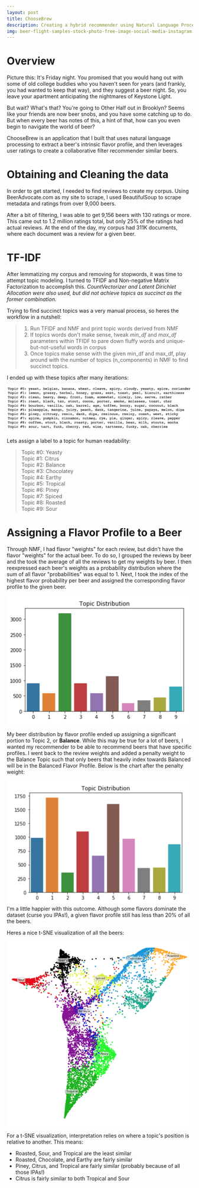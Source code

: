 ```yaml
---
layout: post
title: ChooseBrew
description: Creating a hybrid recommender using Natural Language Processing and user reviews
img: beer-flight-samples-stock-photo-free-image-social-media-instagram.jpg
---
```


# Overview
Picture this: It's Friday night. You promised that you would hang out with some of old college buddies who you haven't seen for years (and frankly, you had wanted to keep that way), and they suggest a beer night. So, you leave your apartment anticipating the nightmares of Keystone Light.  

But wait? What's that? You're going to Other Half out in Brooklyn? Seems like your friends are now beer snobs, and you have some catching up to do. But when every beer has notes of this, a hint of that, how can you even begin to navigate the world of beer?

ChooseBrew is an application that I built that uses natural language processing to extract a beer's intrinsic flavor profile, and then leverages user ratings to create a collaborative filter recommender similar beers.

# Obtaining and Cleaning the data

In order to get started, I needed to find reviews to create my corpus. Using BeerAdvocate.com as my site to scrape, I used BeautifulSoup to scrape metadata and ratings from over 9,000 beers.  

After a bit of filtering, I was able to get 9,156 beers with 130 ratings or more. This came out to 1.2 million ratings total, but only 25% of the ratings had actual reviews. At the end of the day, my corpus had 311K documents, where each document was a review for a given beer.

# TF-IDF
After lemmatizing my corpus and removing for stopwords, it was time to attempt topic modeling. I turned to TFIDF and Non-negative Matrix Factorization to accomplish this. *CountVectorizer and Latent Dirichlet Allocation were also used, but did not achieve topics as succinct as the former combination.*

Trying to find succinct topics was a very manual process, so heres the workflow in a nutshell:
>1. Run TFIDF and NMF and print topic words derived from NMF
>2. If topics words don't make sense, tweak *min_df* and *max_df* parameters within TFIDF to pare down fluffy words and unique-but-not-useful words in corpus
>3. Once topics make sense with the given min_df and max_df, play around with the number of topics (n_components) in NMF to find succinct topics.

I ended up with these topics after many iterations:

![flavor profiles](/assets/img/flavors.png)

Lets assign a label to a topic for human readability:

>Topic #0: Yeasty  
>Topic #1: Citrus  
>Topic #2: Balance  
>Topic #3: Chocolatey  
>Topic #4: Earthy  
>Topic #5: Tropical    
>Topic #6: Piney  
>Topic #7: Spiced  
>Topic #8: Roasted  
>Topic #9: Sour  

# Assigning a Flavor Profile to a Beer
Through NMF, I had flavor "weights" for each review, but didn't have the flavor "weights" for the actual beer. To do so, I grouped the reviews by beer and the took the average of all the reviews to get my weights by beer. I then  reexpressed each beer's weights as a probability distribution where the sum of all flavor "probabilities" was equal to 1. Next, I took the index of the highest flavor probability per beer and assigned the corresponding flavor profile to the given beer. 

![flavdist1](/assets/img/flavor1.png)

My beer distribution by flavor profile ended up assigning a significant portion to Topic 2, or **Balance**. While this may be true for a lot of beers, I wanted my recommender to be able to recommend beers that have specific profiles. I went back to the review weights and added a penalty weight to the Balance Topic such that only beers that heavily index towards Balanced will be in the Balanced Flavor Profile. Below is the chart after the penalty weight:

![flavdist2](/assets/img/flavor2.png)
I'm a little happier with this outcome. Although some flavors dominate the dataset (curse you IPAs!), a given flavor profile still has less than 20% of all the beers.

Heres a nice t-SNE visualization of all the beers:

![beertsne](/assets/img/Beertsne.png)


For a t-SNE visualization, interpretation relies on where a topic's position is relative to another. This means:
* Roasted, Sour, and Tropical are the least similar
* Roasted, Chocolate, and Earthy are fairly similar
* Piney, Citrus, and Tropical are fairly similar (probably because of all those IPAs!)
* Citrus is fairly similar to both Tropical and Sour